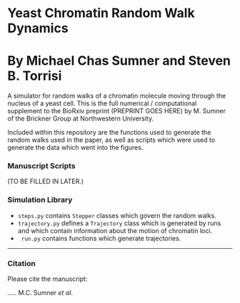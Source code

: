 # Yeast Chromatin Random Walk Dynamics
# By Michael Chas Sumner and Steven B. Torrisi

A simulator for random walks of a chromatin molecule moving through the
 nucleus of a yeast cell. This is the full numerical / computational supplement to the
BioRxiv preprint (PREPRINT GOES HERE) by M. Sumner of the Brickner Group at Northwestern University.

Included within this repository are the functions used to generate the random walks used in the paper,
as well as scripts which were used to generate the data which went into the figures.


### Manuscript Scripts

(TO BE FILLED IN LATER.)

### Simulation Library 
 - `steps.py` contains `Stepper` classes which govern the random walks.
 - `trajectory.py` defines a `Trajectory` class which is generated by runs
  and which contain information about the motion of chromatin loci.
 - ` run.py` contains functions which generate trajectories.

-----

### Citation
Please cite the manuscript:

.....
M.C. Sumner *et al*.
